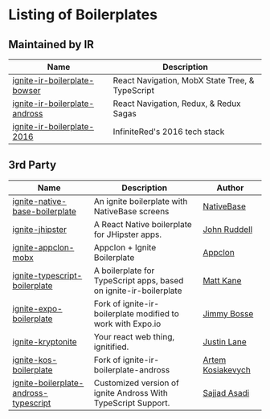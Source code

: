 # Listing of Boilerplates

## Maintained by IR

| Name | Description |
|------|-------------|
| [ignite-ir-boilerplate-bowser](https://github.com/infinitered/ignite-ir-boilerplate-bowser) | React Navigation, MobX State Tree, & TypeScript |
| [ignite-ir-boilerplate-andross](https://github.com/infinitered/ignite-ir-boilerplate-andross) | React Navigation, Redux, & Redux Sagas |
| [ignite-ir-boilerplate-2016](https://github.com/infinitered/ignite-ir-boilerplate-2016) | InfiniteRed's 2016 tech stack |

## 3rd Party

| Name | Description | Author |
|------|-------------|--------|
| [ignite-native-base-boilerplate](https://github.com/GeekyAnts/ignite-native-base-boilerplate) | An ignite boilerplate with NativeBase screens | [NativeBase](https://github.com/GeekyAnts) |
| [ignite-jhipster](https://github.com/ruddell/ignite-jhipster) | A React Native boilerplate for JHipster apps. | [John Ruddell](https://github.com/ruddell) |
| [ignite-appclon-mobx](https://github.com/Appclon/ignite-appclon-mobx) | Appclon + Ignite Boilerplate | [Appclon](https://github.com/Appclon) |
| [ignite-typescript-boilerplate](https://github.com/aerian-studios/ignite-typescript-boilerplate/) | A boilerplate for TypeScript apps, based on ignite-ir-boilerplate  | [Matt Kane](https://github.com/ascorbic) |
| [ignite-expo-boilerplate](https://github.com/jbosse/ignite-expo-boilerplate) | Fork of ignite-ir-boilerplate modified to work with Expo.io  | [Jimmy Bosse](https://github.com/jbosse) |
| [ignite-kryptonite](https://github.com/juddey/ignite-kryptonite) | Your react web thing, ignitified.  | [Justin Lane](https://github.com/juddey) |
| [ignite-kos-boilerplate](https://github.com/ArtemKosiakevych/ignite-boilerplate-kos) | Fork of ignite-ir-boilerplate-andross  | [Artem Kosiakevych](https://github.com/ArtemKosiakevych) |
| [ignite-boilerplate-andross-typescript](https://github.com/lvlrSajjad/ignite-boilerplate-andross-typescript) | Customized version of ignite Andross With TypeScript Support. | [Sajjad Asadi](https://github.com/lvlrSajjad) |
